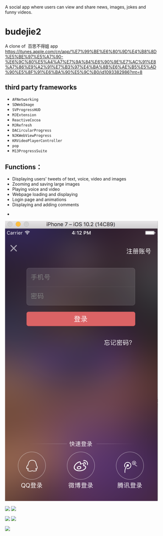 A social app where users can view and share news, images, jokes and funny videos.

# budejie2

####
A clone of 
百思不得姐 app https://itunes.apple.com/cn/app/%E7%99%BE%E6%80%9D%E4%B8%8D%E5%BE%97%E5%A7%90-%E6%9C%80%E5%A4%A7%E7%9A%84%E6%90%9E%E7%AC%91%E8%A7%86%E9%A2%91%E7%B3%97%E4%BA%8B%E6%AE%B5%E5%AD%90%E5%8F%91%E6%BA%90%E5%9C%B0/id1093382986?mt=8


## third party frameworks
* `AFNetworking`
* `SDWebImage`
* `SVProgressHUD`
* `MJExtension`
* `ReactiveCocoa`
* `MJRefresh`
* `DACircularProgress`
* `NJKWebViewProgress`
* `KRVideoPlayerController`
* `pop`
* `M13ProgressSuite`

## Functions：

* Displaying users' tweets of text, voice, video and images
* Zooming and saving large images
* Playing voice and video
* Webpage loading and displaying
* Login page and animations
* Displaying and adding comments

-
![](https://github.com/yzhou65/budejie2/blob/master/capture/login.png)

![](https://github.com/yzhou65/budejie2/tree/master/capture/essence.png)
![](https://github.com/yzhou65/budejie2/tree/master/capture/my.png)

![](https://github.com/yzhou65/budejie2/tree/master/capture/function.png)
![](https://github.com/yzhou65/budejie2/tree/master/capture/comment.png)

![](https://github.com/yzhou65/budejie2/tree/master/capture/cacheClear.png)
